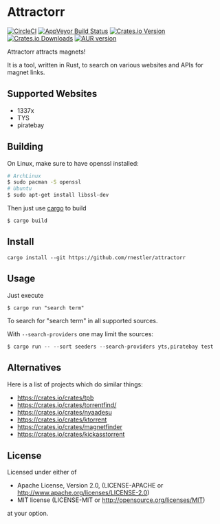# Attractorr

[![CircleCI](https://circleci.com/gh/rnestler/attractorr.svg?style=svg)](https://circleci.com/gh/rnestler/attractorr)
[![AppVeyor Build Status](https://ci.appveyor.com/api/projects/status/6xjt3r1l1hqbm116/branch/master?svg=true)](https://ci.appveyor.com/project/rnestler/attractorr)
[![Crates.io Version](https://img.shields.io/crates/v/attractorr.svg)](https://crates.io/crates/attractorr)
[![Crates.io Downloads](https://img.shields.io/crates/d/attractorr.svg)](https://crates.io/crates/attractorr)
[![AUR version](https://img.shields.io/aur/version/attractorr?label=AUR)](https://aur.archlinux.org/packages/attractorr)

Attractorr attracts magnets!

It is a tool, written in Rust, to search on various websites and APIs for
magnet links.

## Supported Websites

 * 1337x
 * TYS
 * piratebay

## Building

On Linux, make sure to have openssl installed:

```Bash
# ArchLinux
$ sudo pacman -S openssl
# Ubuntu
$ sudo apt-get install libssl-dev
```

Then just use [cargo](http://doc.crates.io/) to build

```
$ cargo build
```

## Install

```
cargo install --git https://github.com/rnestler/attractorr
```

## Usage

Just execute

```
$ cargo run "search term"
```

To search for "search term" in all supported sources.

With `--search-providers` one may limit the sources:
```
$ cargo run -- --sort seeders --search-providers yts,piratebay test
```

## Alternatives

Here is a list of projects which do similar things:

 * https://crates.io/crates/tpb
 * https://crates.io/crates/torrentfind/
 * https://crates.io/crates/nyaadesu
 * https://crates.io/crates/ktorrent
 * https://crates.io/crates/magnetfinder
 * https://crates.io/crates/kickasstorrent

## License

Licensed under either of

 * Apache License, Version 2.0, (LICENSE-APACHE or http://www.apache.org/licenses/LICENSE-2.0)
 * MIT license (LICENSE-MIT or http://opensource.org/licenses/MIT)

at your option.
